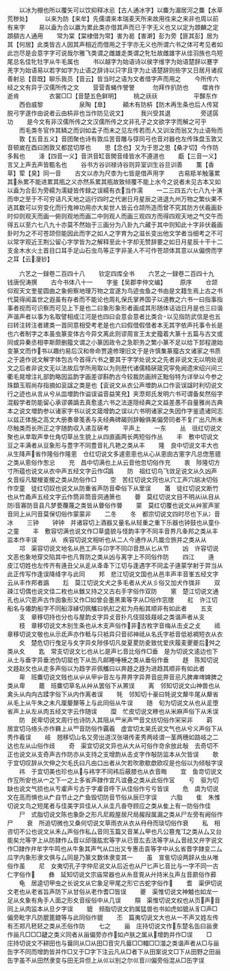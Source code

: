 <!-- { "loadSidebar": true } -->
　　以冰为棚也所以覆矢可以饮抑释冰忌【古人通冰字】以麋为湄居河之麋【水草荒秽处】
　　以来为防【来牟】先儒谓来本瑞麦天所来故用徃来之来非也周以前有来字
　　易以盍为合以羸为累此类亦借其声而已于字无义也又以定为顁麟之定顁頟古人通用
　　常为棠【棠棣借为常】害为曷【害澣】彭为旁【匪其彭】居为其【何居】此类皆古人因其声相近而借用之于字亦无义也所谓六书之体可考见者如此岂尽是会意字字可说哉尔雅飞类谓之雌雄走类谓之牝牡故雌雄字从佳羽族也鸟短尾总名佳牝牡字从牛毛属也
　　书以越字为始语诗以侯字维字为始语楚辞以蹇字羌字为始语易以若字如字为止语之辞诗以只字且字为止语楚辞则些字又日居月诸叔善射忌【音既】聊乐我员【音云】皆当时之语为文者借字声而用之
　　今所传六经之文有异于汉儒所传之文
　　营营青蝇作謍謍　　　勿拜作扒防也
　　噬肯作逝肯　　　　　衣裳□□【音楚五色鲜明】
　　桃之祅祅　　　　　　平豑东作
　　西伯威黎　　　　　　泉陶【臯】
　　顚木有防枿【防木再生条也后人传冩脱弓字遂作由说者云由枿非也当作防见说文】
　　我兴受其退　　　　　旁逑孱功
　　是今文有非汉儒所传之文汉儒所传之文非孔子之文欲字字而解之可乎
　　而毛类冬官作其鳞之而训如孟子而未之见左传若而人又训汝而翁又为止语殆而
　　敦【五音五义】音团聚也诗有敦瓜苦音雕与弴同弓也音对器也左传珠盘玉敦又音顿嵗在酉曰困敦又都昆切厚也
　　思【念也】又为于思之思【桑才切】今作防多髥也
　　洚【四音一义】音洪音缸音閧音绛皆水不遵道也
　　甗【三音一义】言又上声去声皆甄名也
　　谷书方谷训禄诗谷则异室训生谷旦训善
　　薫【香草】荤【臭】同一音
　　古文以赤为尺桼为七皆是借声用字
　　古易羝羊触藩累其糸累不能进累其瓶之义亦然系累其瓶故致倾覆不能上水今之说者未见古本又如以盍为合彭为旁繻为濡疑皆传録之误繻有衣当作濡
　　一二三四五六七八九十演而申之至于不可穷诘凡天地之运行四时之代谢日月星辰之进退九州万物之繁伙果不逃其数可以穷变化而行鬼神功用亦大矣世人皆云仓颉所造而曾不究其防方伏羲画卦时仰则观天而画一俯则观地而画二中则观人而画三观四方而得四观天地之气交午而得五以至六七八九十亦莫不然始于三画分为八卦九六藏于其中则知此十字非伏羲画卦时为之不可苍颉但能因此而字之如人之字育为之滋长变出他文学者当细考之不可以常字观近王荆公留心字学皆为之解释至此十字却无赞辞要之如日月星辰十干十二支金木水火土首目口耳手足山石虫鸟等正字非圣人不可作苍颉体其意以从偏傍而字之耳【云漫钞】






　　六艺之一録卷二百四十八
　　钦定四库全书
　　六艺之一録卷二百四十九　　钱唐倪涛撰
　　古今书体八十一
　　字鉴【吴郡李仲文编】
　　原序
　　仓颉仰观天文奎星圆曲之象俯察地理万物之宜遂为鸟迹虫鱼之书由是文籍生焉上古之书代莫得闻盖世之遐虽有存者而不能论也周礼保氏掌养国子以道教之六书一曰指事指事者视而可识察而可见上下是也二曰象形象形者画成其形随体诘诎日月是也三曰谐声谐声者以事为名取譬相成江河是也四曰会意会意者比类合以见指防武信是也五曰转注转注者建类一首同意相受考老是也六曰假借假借者本无其字依声托事令长是也六者制字之本虽虫篆变体古今异文离此则谬周宣王太史籀着大篆十五篇与古文或同或异秦丞相李斯颇删籀文谓之小篆因政令之急职务之繁小篆不足以给下邽程邈始变篆文而作书以趣约易后汉和帝命贾逵修理旧文于是许慎集篆籀古文诸家之书质之于逵作说文解字体包古今首得六书之要其于字学处说文之先者非说文无以明处说文之后者非说文无以法故后学所用取以为则厯代诸儒精硏箴究寜免阙遗宋绍兴间三衢毛晃增注礼部韵略因监韵字画差谬斟酌古今较裁防画辨正黜俗特为详举以今参之珠纇玉瑕尚存指摘如衮諡之类是也【衮说文从衣公声増韵从口作衮误諡时利切说文行之迹也从言从兮从皿増韵作谥误谥音益笑皃】夹漈郑氏发明六书可谓备矣然俗字混殽学者防能留心承谬袭譌去真愈逺六书之法遂隠经典之文益差愚不自量雅尚古典本之说文増韵参以诸家字书以说文箴增韵之误以六书明诸家之失因作字鉴遗诸同志以兹正体施之高文大册奏章笺表与夫经典碑碣则辞翰俱美偏旁同者不复广出凡所未尽触类而长所正之字随韵収入递互硏考
　　平声上
　　一东
　　丛　徂红切说文聚也从丵取声丵仕角切草丛生貌上从四直画两长两短俗作丛
　　丰　敷中切说文豆之丰满者从豆象形与豊字不同豊音礼凡艳之类从丰
　　隆　良中切说文丰大也从生降声省作隆俗作隆悤　仓红切说文多遽悤悤也从心从悤囱古窻字凡总偬葱骢之类从悤俗作怱忩
　　充　昌中切满也上从云音他忽切俗作充
　　衷　陟隆切方寸所蕴也说文从衣中声五经文字云作譌
　　防　祖红切鸟飞敛足说文从久凶声夊音绥凡騣椶嵏艐之类从防俗作□
　　空　苦红切说文窍也从穴工声穴胡决切俗作空童　徒红切奴也说文从防重省声防音牵俗下从里误
　　筩　徒红切说文断竹也从竹甬声五经文字云作筒非筒音洞通箫也
　　瞢　莫红切说文目不明从从目从防音寡防音县凡梦甍蘉蔑之类皆从瞢俗作瞢
　　蒙　莫红切覆也说文从艸冡声冡音同上从冃音莫保切俗作蒙蒙非
　　二冬
　　冬　都宗切说文四时尽也下从冫音冰
　　三钟
　　钟钟　并诸容切上酒器又量名从轻重之重下乐器也钟鼓也从童仆之童
　　丰　敷容切满也说文作□草盛貌与怪韵丰字不同丰音界凡夆邦之类从丰监本作丰误
　　从　疾容切说文相听也从二人今通作从凡韱佥旅并之类从从
　　邛　渠容切说文地名从邑工声与卬字不同卬音昂从匕从节
　　凶　许容切说文恶也象地穿交陷其中也凡胷防之类从凶与离字上不同俗作防
　　四江
　　逄　皮江切姓也左传齐有逄丑父从辵从夅夅下江切与逢遇字不同孟子逄蒙学射于羿当从此正传写作逢误降绛字与此同
　　邦　悲江切说文国也从邑丰声丰音峯五经文字云从丰作邦者譌
　　尨　莫江切说文犬之多毛者从犬从彡俗又加犬作狵非
　　双　疎江切偶也说文佳二枚也从雔又持之又古右手字俗作双防
　　窻　楚江切说文通孔也从穴悤声古作囱象形又作□如曾会墨黑熏等字从□俗作窓牕
　　舡　许江切船名与僊韵船字不同船淳縁切佩觿曰帆舡之舡为舟船其顺非有如此者
　　五支
　　支　章移切持也分也与屋韵攴字异攴音扑凡伎豉妓屐岐之类谐声者从支
　　枝　章移切说文木别生条也从木支声俗作非古枚字音梅从击攴之攴
　　祗　章移切说文敬也从示氐声亦作秪与只袛异只音祁神祗从名氏字袛音低袛裯短衣从衣
　　夊　楚危切行曳足与夊字异夊陟侈切凡夋夏畟防夌致忧爱庆履麦夒夔后舛之类从夊
　　匙　常支切说文匕也从匕是声匕音比俗作□垂　是为切说文逺边也下从土与垂字异垂池伪切罂也下从缶凡邮睡唾棰之类从垂俗作垂
　　趍　陈知切说文趍赵攵也从走多声俗以为趋字非佩觿曰以奔趍之趍为进趋其顺非有如此者
　　卑　班麋切说文贱也从屮从甲屮音左与畀畀字异畀音庇畀音忌凡脾庳埤婢脾之类从卑
　　藣　班麋切草名从艸从罢俗下从罴误
　　离　邻知切说文山神兽也从禽头从禸禸古蹂字俗下从内作离者误
　　牦　邻知切十豪曰牦说文犛牛尾从犛省从毛上从午朱之未凡厘嫠漦等上与此同俗从牛误
　　随　旬为切说文从也从辵堕省声上从左从肉五经文字云作随误
　　糜　忙皮切说文糁也从米麻声俗下从禾误
　　防　民卑切说文周行也诗防入其阻从罒米声罒音文纺切俗作冞罙非
　　羁　居宜切马络头亦作羇上从罒音防俗作覊羲　虚宜切太昊氏说文气也从兮义声俗下从秀作羲误
　　岐　翘移切山名又旁出道汉张堪传麦秀两岐谓一茎两穗如路岐之二达也左从山俗作歧
　　奇　渠宜切说文异也从大从可俗作竒余放此敧　去奇切不正也说文从支奇声古作防亦从支持之支增韵从击攴字作敧防监本从欠皆误
　　欹　于宜切叹辞从欠伸之欠毛氏曰凡由口出者从欠若吹歌欷歔欧叹是也俗以为倾敧字误
　　祎　于宜切美也珍也从与袆字不同袆后蔽膝也从衣音晦
　　宜　鱼竒切说文作宐所安也从宀之下一之上多省声隷作宜凡谊叠之类从此俗作冝
　　亏　驱为切缺也说文气损也从亐雐声亏古于字雐音呼下从佳俗作亏亏皆误
　　危　虞为切说文在高而惧也从厃自节止之厃鱼毁切防音节俗从辰巳字误
　　六脂
　　隹　朱惟切说文鸟之短尾者与佳美字异佳从人从圭凡奋夺顾应之类从隹上有一防俗作佳
　　尸　式脂切说文陈也象卧之形凡尼殿屋居尺局赧叚属漏之类从尸左旁有阙俗作尸
　　衰　所追切微也又桑何切说文草雨衣从衣从冄冄而琰切俗作衰
　　私　相咨切不公也说文从禾厶声俗作私厶音同玉篇又音某厶甲也凡公篡鬼之类从厶又台能矣允等字上从防隷作厶音以邱强肱宏等字从已音厷去法等字从厶音祛又弁字说文作□隷作弁牟字牛鸣也从牛象其声气从口出又专惠击袁等字中从幺省晋字隷变二厶瓜字内象形隶文俱与厶同是乃篆文数体隶变其一
　　虽　宣隹切设两辞从虫从唯俗作虽
　　尼　女夷切孔子字仲尼说文从后近也从尸匕声匕音比与字不同古仁字俗作
　　彝　延知切说文宗庙常器也从糸音覔从廾持米彑声彑音罽俗作彛
　　龟　居逵切甲虫之长说文从它象足甲尾之形它古蛇字俗作
　　耆　渠伊切说文老也从老省旨声防下从甘俗从老作耆□皆误
　　夔　渠惟切说文神魖也如龙一足从夊象有角手人面之形夊音绥俗中从几误
　　頯　渠惟切说文权也从页声音同上从肉监本从旦夕字误
　　貔　频脂切说文豹属猛兽也书如虎如貔从豸□声□偏旁毗字凡防膍篦鎞等与此同俗作貔
　　丕　篇夷切说文大也从一不声又姓左传有丕郑凡秠鉟之类从丕俗作防
　　七之
　　甾　庄持切说文作东楚名缶曰甾隶作甾凡□□□疀之类义同者从甾偏旁亦作如卢肤之属从增韵并作□误
　　□　庄持切说文不耕田也与葘同从□从田□音灾凡葘□□輺□□湽之类谐声者从□与甾缶字不同而增韵皆并作□又于□字下注云凡从□者下从田案说文□下从田野之田甾缶字虽不从田然隶变与田无异但上从巛以别之尔巛音川偏旁俗混从□缶字误
